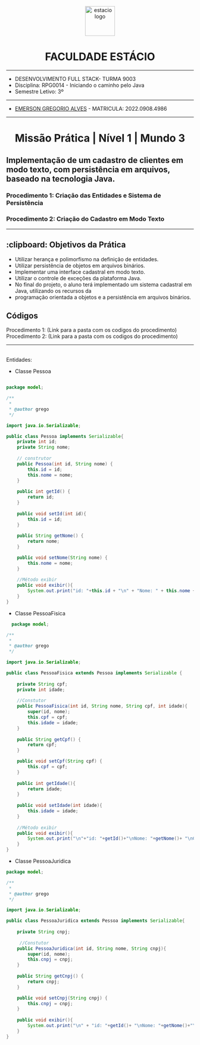 <!-- PROJECT LOGO -->
<div align="center">
   <a href="https://github.com/othneildrew/Best-README-Template">
      <img src="https://logodownload.org/wp-content/uploads/2014/12/estacio-logo-1-2048x1641.png" alt="estacio logo" width="80"                  height="80">
   </a>
    <h1 align="center">FACULDADE ESTÁCIO</h1>
     <hr>
</div> 

* DESENVOLVIMENTO FULL STACK- TURMA 9003
* Disciplina: RPG0014  - Iniciando o caminho pelo Java
* Semestre Letivo: 3º
<hr>

* [EMERSON GREGORIO ALVES](https://github.com/Gregdev22) - MATRICULA: 2022.0908.4986
<hr>
 <h1 align="center"> Missão Prática | Nível 1 | Mundo 3 </h1>
 <h2 align="left" > Implementação de um cadastro de clientes em modo texto, com persistência
em arquivos, baseado na tecnologia Java. </h2> 
 <h3>Procedimento 1: Criação das Entidades e Sistema de Persistência </h3>
 <h3>Procedimento 2: Criação do Cadastro em Modo Texto </h3>
 <hr>


 <h2> :clipboard: Objetivos da Prática </h2>

* Utilizar herança e polimorfismo na definição de entidades.
* Utilizar persistência de objetos em arquivos binários.
* Implementar uma interface cadastral em modo texto.
* Utilizar o controle de exceções da plataforma Java.
* No final do projeto, o aluno terá implementado um sistema cadastral em Java, utilizando os recursos da
* programação orientada a objetos e a persistência em arquivos binários.


<h2> Códigos </h2>
 Procedimento 1: (Link para a pasta com os codigos do procedimento)
 <br>
 Procedimento 2: (Link para a pasta com os codigos do procedimento)
<hr>
<br>
Entidades:
<br>

* Classe Pessoa
  
```java

package model;

/**
 *
 * @author grego
 */

import java.io.Serializable;

public class Pessoa implements Serializable{
    private int id;
    private String nome;
    
    // construtor
    public Pessoa(int id, String nome) {
        this.id = id;
        this.nome = nome;
    }
    
    public int getId() {
        return id;
    }
    
    public void setId(int id){
        this.id = id;
    }
    
    public String getNome() {
        return nome;
    }

    public void setNome(String nome) {
        this.nome = nome;
    }
    
    //Método exibir
    public void exibir(){
        System.out.print("id: "+this.id + "\n" + "Nome: " + this.nome + "\n");
    }
}
```

* Classe PessoaFisica


```java
  package model;

/**
 *
 * @author grego
 */

import java.io.Serializable;

public class PessoaFisica extends Pessoa implements Serializable {
    
    private String cpf;
    private int idade;
    
    //Constutor
    public PessoaFisica(int id, String nome, String cpf, int idade){
        super(id, nome);
        this.cpf = cpf;
        this.idade = idade;
    }
    
    public String getCpf() {
        return cpf;
    }

    public void setCpf(String cpf) {
        this.cpf = cpf;
    }
    
    public int getIdade(){
        return idade;
    }
    
    public void setIdade(int idade){
        this.idade = idade;
    }
    
    //Método exibir
    public void exibir(){
        System.out.print("\n"+"id: "+getId()+"\nNome: "+getNome()+ "\nCPF: "+this.cpf + "\n" + "Idade: " + this.idade + "\n");
    }
}
```
* Classe PessoaJuridica
  
```java
package model;

/**
 *
 * @author grego
 */

import java.io.Serializable;

public class PessoaJuridica extends Pessoa implements Serializable{
    
    private String cnpj;
    
     //Constutor
    public PessoaJuridica(int id, String nome, String cnpj){
        super(id, nome);
        this.cnpj = cnpj;
    }
    
    public String getCnpj() {
        return cnpj;
    }

    public void setCnpj(String cnpj) {
        this.cnpj = cnpj;
    }
    
    public void exibir(){
        System.out.print("\n" + "id: "+getId()+ "\nNome: "+getNome()+"\nCNPJ: "+this.cnpj+"\n");
    }
}
```
